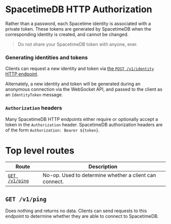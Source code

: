 # SpacetimeDB HTTP Authorization

Rather than a password, each Spacetime identity is associated with a private token. These tokens are generated by SpacetimeDB when the corresponding identity is created, and cannot be changed.

> Do not share your SpacetimeDB token with anyone, ever.

### Generating identities and tokens

Clients can request a new identity and token via [the `POST /v1/identity` HTTP endpoint](/docs/http/identity#post-v1identity).

Alternately, a new identity and token will be generated during an anonymous connection via the WebSocket API, and passed to the client as an `IdentityToken` message.

### `Authorization` headers

Many SpacetimeDB HTTP endpoints either require or optionally accept a token in the `Authorization` header. SpacetimeDB authorization headers are of the form `Authorization: Bearer ${token}`.

# Top level routes

| Route                         | Description                                            |
| ----------------------------- | ------------------------------------------------------ |
| [`GET /v1/ping`](#get-v1ping) | No-op. Used to determine whether a client can connect. |

## `GET /v1/ping`

Does nothing and returns no data. Clients can send requests to this endpoint to determine whether they are able to connect to SpacetimeDB.
